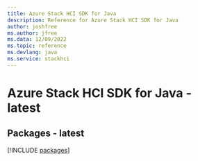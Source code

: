 ```yaml
---
title: Azure Stack HCI SDK for Java
description: Reference for Azure Stack HCI SDK for Java
author: joshfree
ms.author: jfree
ms.data: 12/09/2022
ms.topic: reference
ms.devlang: java
ms.service: stackhci
---
```

# Azure Stack HCI SDK for Java - latest
## Packages - latest
[!INCLUDE [packages](stack-hci-index.md)]